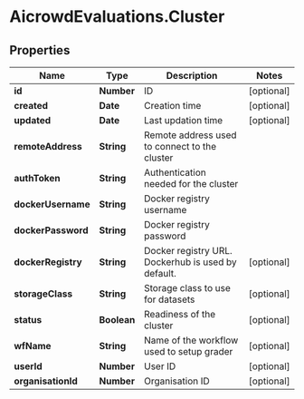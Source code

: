 # AicrowdEvaluations.Cluster

## Properties
Name | Type | Description | Notes
------------ | ------------- | ------------- | -------------
**id** | **Number** | ID | [optional] 
**created** | **Date** | Creation time | [optional] 
**updated** | **Date** | Last updation time | [optional] 
**remoteAddress** | **String** | Remote address used to connect to the cluster | 
**authToken** | **String** | Authentication needed for the cluster | 
**dockerUsername** | **String** | Docker registry username | 
**dockerPassword** | **String** | Docker registry password | 
**dockerRegistry** | **String** | Docker registry URL. Dockerhub is used by default. | [optional] 
**storageClass** | **String** | Storage class to use for datasets | [optional] 
**status** | **Boolean** | Readiness of the cluster | [optional] 
**wfName** | **String** | Name of the workflow used to setup grader | [optional] 
**userId** | **Number** | User ID | [optional] 
**organisationId** | **Number** | Organisation ID | [optional] 


